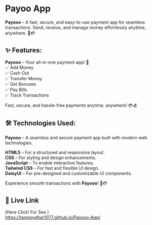 
# Payoo App

**Payooo** – A fast, secure, and easy-to-use payment app for seamless transactions. Send, receive, and manage money effortlessly anytime, anywhere. 🚀💳


## ✨ Features:
**Payooo** – Your all-in-one payment app! 🚀 \
✅ Add Money\
✅ Cash Out\
✅ Transfer Money\
✅ Get Bonuses\
✅ Pay Bills\
✅ Track Transactions

Fast, secure, and hassle-free payments anytime, anywhere! 💳💰

## 🛠 Technologies Used:

**Payooo** – A seamless and secure payment app built with modern web technologies.


**HTML5** – For a structured and responsive layout.\
**CSS** – For styling and design enhancements.\
**JavaScript** – To enable interactive features.\
**Tailwind CSS** – For fast and flexible UI design.\
**DaisyUI** – For pre-designed and customizable UI components.

Experience smooth transactions with **Payooo**! 🚀💳

## 🔗 Live Link

[Here Click! For See ]\
https://tanmoydhar1077.github.io/Payooo-App/